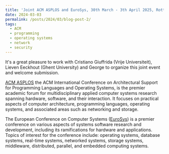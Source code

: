 ```yaml
---
title: 'Joint ACM ASPLOS and EuroSys, 30th March - 3th April 2025, Rotterdam, The Netherlands'
date: 2024-03-03
permalink: /posts/2024/03/blog-post-2/
tags:
  - ACM 
  - programming
  - operating systems
  - network
  - security
---
```


It's a great pleasure to work with Cristiano Giuffrida (Vrije Universiteit), Lieven Eeckhout (Ghent University) and George to organize this joint event and welcome submission. 

[ACM ASPLOS](https://www.asplos-conference.org/asplos-2025-call-for-papers/) the ACM International Conference on Architectural Support for Programming Languages and Operating Systems, is the premier academic forum for multidisciplinary applied computer systems research spanning hardware, software, and their interaction. It focuses on practical aspects of computer architecture, programming languages, operating systems, and associated areas such as networking and storage. 

The European Conference on Computer Systems ([EuroSys](https://2025.eurosys.org/cfp.html)) is a premier conference on various aspects of systems software research and development, including its ramifications for hardware and applications. Topics of interest for the conference include: operating systems, database systems, real-time systems, networked systems, storage systems, middleware, distributed, parallel, and embedded computing systems. 
